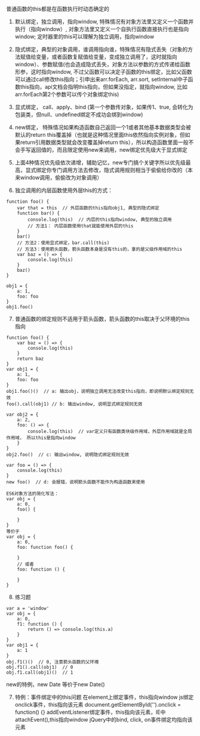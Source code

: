 <!--
 * @Author: your name
 * @Date: 2022-03-09 11:17:22
 * @LastEditTime: 2022-03-16 19:11:20
 * @LastEditors: Please set LastEditors
 * @Description: 打开koroFileHeader查看配置 进行设置: https://github.com/OBKoro1/koro1FileHeader/wiki/%E9%85%8D%E7%BD%AE
 * @FilePath: /fe_interview/js/this指向系列.md
-->
普通函数的this都是在函数执行时动态确定的
1. 默认绑定，独立调用，指向window, 特殊情况有对象方法里又定义一个函数并执行（指向window）, 对象方法里又定义一个自执行函数直接执行也是指向window; 定时器里的this可以理解为独立调用，指向window
2. 隐式绑定，典型的对象调用，谁调用指向谁，特殊情况有隐式丢失（对象的方法赋值给变量，或者函数复赋值给变量，变成独立调用了，这时就指向window）、参数赋值(也会造成隐式丢失，对象方法以参数的方式传递给函数形参，这时指向window, 不过父函数可以决定子函数的this绑定，比如父函数可以通过call修改this指向；引申出来arr.forEach, arr.sort, setInternal中子函数this指向，api文档会指明this指向，但如果没指定，就指向window, 比如arr.forEach第2个参数可以传个对象绑定this)
3. 显式绑定， call、apply、bind (第一个参数传对象，如果传1、true, 会转化为包装类，但null、undefined绑定不成功会绑到window)
4. new绑定， 特殊情况如果构造函数自己返回一个1或者其他基本数据类型会被默认的return this覆盖掉（也就是这种情况里面this依然指向实例对象，但如果return引用数据类型就会改变覆盖掉return this），所以构造函数里面一般不会手写返回值的，而且限定使用new来调用，new绑定优先级大于显式绑定
5. 上面4种情况优先级依次递增，辅助记忆，new专门搞个关键字所以优先级最高，显式绑定你专门调用方法去修改，隐式调用规则相当于偷偷给你改的（本来window调用，偷偷改为对象调用）

6. 独立调用的内层函数使用外层this的方式：
```
function foo() {
    var that = this  // 外层函数的this指向obj1, 典型的隐式绑定
    function bar() {
        console.log(this)  // 内层的this指向window, 典型的独立调用
        // 方法1： 内层函数使用that就能使用外层的this
    }
    bar()
    // 方法2：使用显式绑定，bar.call(this)
    // 方法3：使用箭头函数，箭头函数本身是没有this的，拿的是父级作用域的this
    var baz = () => {
        console.log(this)
    }
    baz()
}

obj1 = {
    a: 1,
    foo: foo
}
obj1.foo()
```
7. 普通函数的绑定规则不适用于箭头函数，箭头函数的this取决于父环境的this指向
```
function foo() {
    var baz = () => {
        console.log(this)
    }
    return baz
}
var obj1 = {
    a: 1,
    foo: foo
}
obj1.foo()()  // a: 输出obj，说明独立调用无法改变this指向，即说明默认绑定规则无效
foo().call(obj1) // b: 输出window, 说明显式绑定规则无效

var obj2 = {
    a: 2,
    foo: () => {
        console.log(this)  // var定义只有函数类块级作用域，外层作用域就是全局作用域， 所以this是指向window
    }
}
obj2.foo()  // c: 输出window, 说明隐式绑定规则无效
```
```
var foo = () => {
    console.log(this)
}
new foo()  // d: 会报错，说明箭头函数不能作为构造函数来使用
```
```
ES6对象方法的简化写法：
var obj = {
    a: 0,
    foo() {

    }
}
等价于
var obj = {
    a: 0,
    foo: function foo() {

    }
    // 或者
    foo: function () {

    }
}
```
8. 练习题
```
var a = 'window'
var obj = {
    a: 0,
    f1: function () {
        return () => console.log(this.a)
    }
}
var obj1 = {
    a: 1
}
obj.f1()()  // 0, 注意箭头函数的父环境
obj.f1().call(obj1)  // 0
obj.f1.call(obj1)()  // 1

```
new的特例，new Date 等价于new Date() 

7. 特例：事件绑定中的this问题
在element上绑定事件，this指向window
js绑定onclick事件，this指向该元素 document.getElementById('').onclick = function() {}
addEventListener绑定事件，this指向该元素，IE中attachEvent(),this指向window
jQuery中的bind, click, on事件绑定均指向该元素